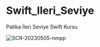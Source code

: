 # Swift_Ileri_Seviye
Patika İleri Seviye Swift Kursu 


![SCR-20230505-nmpp](https://user-images.githubusercontent.com/55911470/236455580-42b3779b-57df-4882-a0a5-39bbfc3ac5c5.png)
